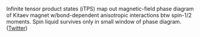 
Infinite tensor product states (iTPS) map out magnetic-field phase diagram of Kitaev magnet w/bond-dependent anisotropic interactions btw spin-1/2 moments. Spin liquid survives only in small window of phase diagram. ([Twitter](https://twitter.com/JoshuahHeath/status/1164690243544584192))
